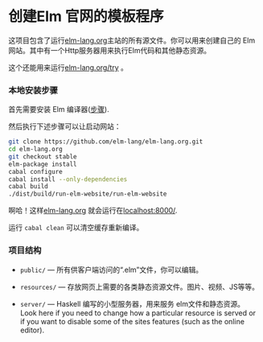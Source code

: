 # 创建Elm 官网的模板程序

这项目包含了运行[elm-lang.org](http://elm-lang.org/)主站的所有源文件。你可以用来创建自己的 Elm 网站。其中有一个Http服务器用来执行Elm代码和其他静态资源。

这个还能用来运行[elm-lang.org/try](http://elm-lang.org/try) 。

### 本地安装步骤

首先需要安装 Elm 编译器([步骤](https://github.com/evancz/Elm#elm)).

然后执行下述步骤可以让启动网站：

```bash
git clone https://github.com/elm-lang/elm-lang.org.git
cd elm-lang.org
git checkout stable
elm-package install
cabal configure
cabal install --only-dependencies
cabal build
./dist/build/run-elm-website/run-elm-website
```

啊哈！这样[elm-lang.org](http://elm-lang.org/) 就会运行在[localhost:8000/](http://localhost:8000/).

运行 `cabal clean` 可以清空缓存重新编译。

### 项目结构

- `public/` &mdash; 所有供客户端访问的“.elm”文件，你可以编辑。

- `resources/` &mdash; 存放网页上需要的各类静态资源文件。图片、视频、JS等等。

- `server/` &mdash; Haskell 编写的小型服务器，用来服务 elm文件和静态资源。 Look here if you need to change how a particular
  resource is served or if you want to disable some of the sites features (such
  as the online editor).

